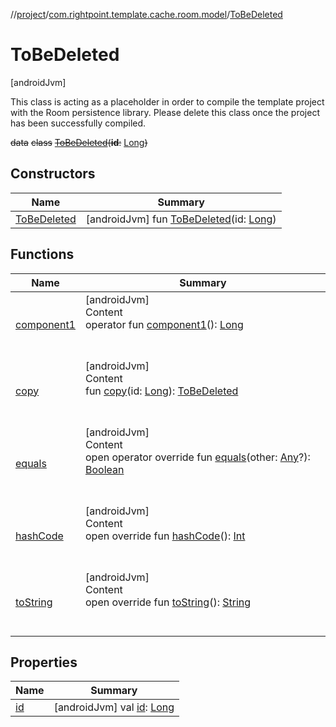 //[project](../../index.md)/[com.rightpoint.template.cache.room.model](../index.md)/[ToBeDeleted](index.md)



# ToBeDeleted
[androidJvm]

This class is acting as a placeholder in order to compile the template project with the Room persistence library. Please delete this class once the project has been successfully compiled.

~~data~~ ~~class~~ [~~ToBeDeleted~~](index.md)~~(~~~~**id**~~~~:~~ [Long](https://kotlinlang.org/api/latest/jvm/stdlib/kotlin/-long/index.html)~~)~~


## Constructors

|  Name|  Summary|
|---|---|
| [ToBeDeleted](-to-be-deleted.md)|  [androidJvm] fun [ToBeDeleted](-to-be-deleted.md)(id: [Long](https://kotlinlang.org/api/latest/jvm/stdlib/kotlin/-long/index.html))   <br>


## Functions

|  Name|  Summary|
|---|---|
| [component1](component1.md)| [androidJvm]  <br>Content  <br>operator fun [component1](component1.md)(): [Long](https://kotlinlang.org/api/latest/jvm/stdlib/kotlin/-long/index.html)  <br><br><br>
| [copy](copy.md)| [androidJvm]  <br>Content  <br>fun [copy](copy.md)(id: [Long](https://kotlinlang.org/api/latest/jvm/stdlib/kotlin/-long/index.html)): [ToBeDeleted](index.md)  <br><br><br>
| [equals](https://kotlinlang.org/api/latest/jvm/stdlib/kotlin/-any/equals.html)| [androidJvm]  <br>Content  <br>open operator override fun [equals](https://kotlinlang.org/api/latest/jvm/stdlib/kotlin/-any/equals.html)(other: [Any](https://kotlinlang.org/api/latest/jvm/stdlib/kotlin/-any/index.html)?): [Boolean](https://kotlinlang.org/api/latest/jvm/stdlib/kotlin/-boolean/index.html)  <br><br><br>
| [hashCode](https://kotlinlang.org/api/latest/jvm/stdlib/kotlin/-any/hash-code.html)| [androidJvm]  <br>Content  <br>open override fun [hashCode](https://kotlinlang.org/api/latest/jvm/stdlib/kotlin/-any/hash-code.html)(): [Int](https://kotlinlang.org/api/latest/jvm/stdlib/kotlin/-int/index.html)  <br><br><br>
| [toString](https://kotlinlang.org/api/latest/jvm/stdlib/kotlin/-any/to-string.html)| [androidJvm]  <br>Content  <br>open override fun [toString](https://kotlinlang.org/api/latest/jvm/stdlib/kotlin/-any/to-string.html)(): [String](https://kotlinlang.org/api/latest/jvm/stdlib/kotlin/-string/index.html)  <br><br><br>


## Properties

|  Name|  Summary|
|---|---|
| [id](index.md#com.rightpoint.template.cache.room.model/ToBeDeleted/id/#/PointingToDeclaration/)|  [androidJvm] val [id](index.md#com.rightpoint.template.cache.room.model/ToBeDeleted/id/#/PointingToDeclaration/): [Long](https://kotlinlang.org/api/latest/jvm/stdlib/kotlin/-long/index.html)   <br>
